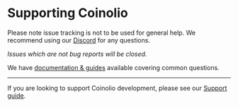 # Supporting Coinolio
Please note issue tracking is not to be used for general help. We recommend using our
[Discord](https://discord.gg/QYTShcN) for any questions.

_Issues which are not bug reports will be closed._

We have [documentation & guides](https://coinolio.readme.io/docs) available covering common questions.

---

If you are looking to support Coinolio development, please see our [Support guide](https://coinolio.readme.io/docs/support-coinolio).